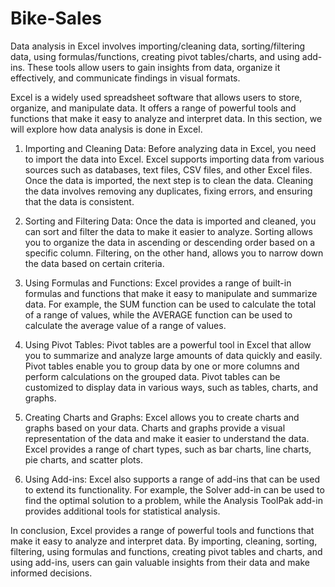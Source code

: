 # Bike-Sales
Data analysis in Excel involves importing/cleaning data, sorting/filtering data, using formulas/functions, creating pivot tables/charts, and using add-ins. These tools allow users to gain insights from data, organize it effectively, and communicate findings in visual formats.

Excel is a widely used spreadsheet software that allows users to store, organize, and manipulate data. It offers a range of powerful tools and functions that make it easy to analyze and interpret data. In this section, we will explore how data analysis is done in Excel.

1. Importing and Cleaning Data:
Before analyzing data in Excel, you need to import the data into Excel. Excel supports importing data from various sources such as databases, text files, CSV files, and other Excel files. Once the data is imported, the next step is to clean the data. Cleaning the data involves removing any duplicates, fixing errors, and ensuring that the data is consistent.

2. Sorting and Filtering Data:
Once the data is imported and cleaned, you can sort and filter the data to make it easier to analyze. Sorting allows you to organize the data in ascending or descending order based on a specific column. Filtering, on the other hand, allows you to narrow down the data based on certain criteria.

3. Using Formulas and Functions:
Excel provides a range of built-in formulas and functions that make it easy to manipulate and summarize data. For example, the SUM function can be used to calculate the total of a range of values, while the AVERAGE function can be used to calculate the average value of a range of values.

4. Using Pivot Tables:
Pivot tables are a powerful tool in Excel that allow you to summarize and analyze large amounts of data quickly and easily. Pivot tables enable you to group data by one or more columns and perform calculations on the grouped data. Pivot tables can be customized to display data in various ways, such as tables, charts, and graphs.

5. Creating Charts and Graphs:
Excel allows you to create charts and graphs based on your data. Charts and graphs provide a visual representation of the data and make it easier to understand the data. Excel provides a range of chart types, such as bar charts, line charts, pie charts, and scatter plots.

6. Using Add-ins:
Excel also supports a range of add-ins that can be used to extend its functionality. For example, the Solver add-in can be used to find the optimal solution to a problem, while the Analysis ToolPak add-in provides additional tools for statistical analysis.

In conclusion, Excel provides a range of powerful tools and functions that make it easy to analyze and interpret data. By importing, cleaning, sorting, filtering, using formulas and functions, creating pivot tables and charts, and using add-ins, users can gain valuable insights from their data and make informed decisions.
